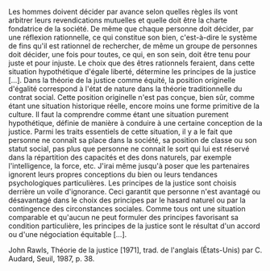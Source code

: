 Les hommes doivent décider par avance selon quelles règles ils vont arbitrer leurs revendications mutuelles et quelle doit être la charte fondatrice de la société. De même que chaque personne doit décider, par une réflexion rationnelle, ce qui constitue son bien, c'est-à-dire le système de fins qu'il est rationnel de rechercher, de même un groupe de personnes doit décider, une fois pour toutes, ce qui, en son sein, doit être tenu pour juste et pour injuste. Le choix que des êtres rationnels feraient, dans cette situation hypothétique d'égale liberté, détermine les principes de la justice […].
Dans la théorie de la justice comme équité, la position originelle d'égalité correspond à l'état de nature dans la théorie traditionnelle du contrat social. Cette position originelle n'est pas conçue, bien sûr, comme étant une situation historique réelle, encore moins une forme primitive de la culture. Il faut la comprendre comme étant une situation purement hypothétique, définie de manière à conduire à une certaine conception de la justice. Parmi les traits essentiels de cette situation, il y a le fait que personne ne connaît sa place dans la société, sa position de classe ou son statut social, pas plus que personne ne connait le sort qui lui est réservé dans la répartition des capacités et des dons naturels, par exemple l'intelligence, la force, etc. J'irai même jusqu'à poser que les partenaires ignorent leurs propres conceptions du bien ou leurs tendances psychologiques particulières. Les principes de la justice sont choisis derrière un voile d'ignorance. Ceci garantit que personne n'est avantagé ou désavantagé dans le choix des principes par le hasard naturel ou par la contingence des circonstances sociales. Comme tous ont une situation comparable et qu'aucun ne peut formuler des principes favorisant sa condition particulière, les principes de la justice sont le résultat d'un accord ou d'une négociation équitable […].

John Rawls, Théorie de la justice [1971], trad. de l'anglais (États-Unis) par C. Audard, Seuil, 1987, p. 38.
